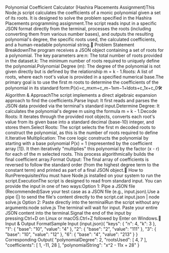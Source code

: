Polynomial Coefficient Calculator (Hashira Placements Assignment)This Node.js script calculates the coefficients of a monic polynomial given a set of its roots. It is designed to solve the problem specified in the Hashira Placements programming assignment.The script reads input in a specific JSON format directly from the terminal, processes the roots (including converting them from various number bases), and outputs the resulting polynomial's degree, the specific roots used, the calculated coefficients, and a human-readable polynomial string.📝 Problem Statement BreakdownThe program receives a JSON object containing a set of roots for a polynomial. The key parameters are:n: The total number of roots provided in the dataset.k: The minimum number of roots required to uniquely define the polynomial.Polynomial Degree (m): The degree of the polynomial is not given directly but is defined by the relationship m = k - 1.Roots: A list of roots, where each root's value is provided in a specified numerical base.The primary goal is to use the first m roots to determine the coefficients of the polynomial in its standard form:P(x)=c_mxm+c_m−1xm−1+ldots+c_1x+c_0🛠️ Algorithm & ApproachThe script implements a direct algebraic expansion approach to find the coefficients.Parse Input: It first reads and parses the JSON data provided via the terminal's standard input.Determine Degree: It calculates the polynomial's degree m using the formula m = k - 1.Decode Roots: It iterates through the provided root objects, converts each root's value from its given base into a standard decimal (base-10) integer, and stores them.Select Roots: The script selects the first m decoded roots to construct the polynomial, as this is the number of roots required to define it.Iterative Multiplication: The core logic constructs the polynomial by starting with a base polynomial P(x) = 1 (represented by the coefficient array [1]). It then iteratively "multiplies" this polynomial by the factor (x - r) for each of the m selected roots. This process algorithmically builds the final coefficient array.Format Output: The final array of coefficients is reversed to follow the standard order (from the highest degree term to the constant term) and printed as part of a final JSON object.🚀 How to RunPrerequisitesYou must have Node.js installed on your system to run the script.ExecutionThe script is designed to read from standard input. You can provide the input in one of two ways:Option 1: Pipe a JSON file (Recommended)Save your test case as a JSON file (e.g., input.json).Use a pipe (|) to send the file's content directly to the script.cat input.json | node solve.js
Option 2: Paste directly into the terminalRun the script without any arguments:node solve.js
The terminal will wait for input. Paste your entire JSON content into the terminal.Signal the end of the input by pressing:Ctrl+D on Linux or macOS.Ctrl+Z followed by Enter on Windows.📄 Input & Output FormatSample Input (input.json){
    "keys": {
        "n": 4,
        "k": 3
    },
    "1": {
        "base": "10",
        "value": "4"
    },
    "2": {
        "base": "2",
        "value": "111"
    },
    "3": {
        "base": "10",
        "value": "12"
    },
    "6": {
        "base": "4",
        "value": "213"
    }
}
Corresponding Output{
    "polynomialDegree": 2,
    "rootsUsed": [
        4,
        7
    ],
    "coefficients": [
        1,
        -11,
        28
    ],
    "polynomialString": "x^2 - 11x + 28"
}
